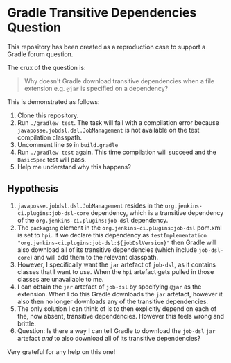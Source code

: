 # Gradle Transitive Dependencies Question

This repository has been created as a reproduction case to support a Gradle forum question.

The crux of the question is:

> Why doesn't Gradle download transitive dependencies when a file extension e.g. `@jar` is specified on a dependency?

This is demonstrated as follows:

1. Clone this repository.
2. Run `./gradlew test`. The task will fail with a compilation error because `javaposse.jobdsl.dsl.JobManagement` is not available on the test compilation classpath.
3. Uncomment line `59` in `build.gradle`
4. Run `./gradlew test` again. This time compilation will succeed and the `BasicSpec` test will pass.
5. Help me understand why this happens?

## Hypothesis

1. `javaposse.jobdsl.dsl.JobManagement` resides in the `org.jenkins-ci.plugins:job-dsl-core` dependency, which is a transitive dependency of the `org.jenkins-ci.plugins:job-dsl` dependency.
2. The `packaging` element in the `org.jenkins-ci.plugins:job-dsl` pom.xml is set to `hpi`. If we declare this dependency as `testImplementation "org.jenkins-ci.plugins:job-dsl:${jobDslVersion}"` then Gradle will also download all of its transitive dependencies (which include `job-dsl-core`) and will add them to the relevant classpath.
3. However, I specifically want the `jar` artefact of `job-dsl`, as it contains classes that I want to use. When the `hpi` artefact gets pulled in those classes are unavailable to me.
4. I can obtain the `jar` artefact of `job-dsl` by specifying `@jar` as the extension. When I do this Gradle downloads the `jar` artefact, however it also then no longer downloads any of the transitive dependencies.
5. The only solution I can think of is to then explicitly depend on each of the, now absent, transitive dependencies. However this feels wrong and brittle.
6. Question: Is there a way I can tell Gradle to download the `job-dsl` `jar` artefact _and_ to also download all of its transitive dependencies?

Very grateful for any help on this one!
